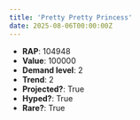 ```yaml
---
title: 'Pretty Pretty Princess'
date: 2025-08-06T00:00:00Z
---
```

- **RAP**: 104948
- **Value**: 100000
- **Demand level**: 2
- **Trend**: 2
- **Projected?**: True
- **Hyped?**: True
- **Rare?**: True
